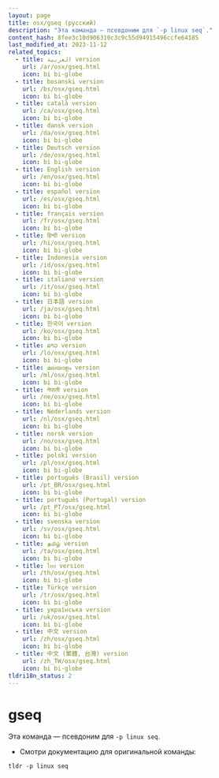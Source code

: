 ```yaml
---
layout: page
title: osx/gseq (русский)
description: "Эта команда — псевдоним для `-p linux seq`."
content_hash: 8fee3c10d906310c3c9c55d94915496ccfe64185
last_modified_at: 2023-11-12
related_topics:
  - title: العربية version
    url: /ar/osx/gseq.html
    icon: bi bi-globe
  - title: bosanski version
    url: /bs/osx/gseq.html
    icon: bi bi-globe
  - title: català version
    url: /ca/osx/gseq.html
    icon: bi bi-globe
  - title: dansk version
    url: /da/osx/gseq.html
    icon: bi bi-globe
  - title: Deutsch version
    url: /de/osx/gseq.html
    icon: bi bi-globe
  - title: English version
    url: /en/osx/gseq.html
    icon: bi bi-globe
  - title: español version
    url: /es/osx/gseq.html
    icon: bi bi-globe
  - title: français version
    url: /fr/osx/gseq.html
    icon: bi bi-globe
  - title: हिन्दी version
    url: /hi/osx/gseq.html
    icon: bi bi-globe
  - title: Indonesia version
    url: /id/osx/gseq.html
    icon: bi bi-globe
  - title: italiano version
    url: /it/osx/gseq.html
    icon: bi bi-globe
  - title: 日本語 version
    url: /ja/osx/gseq.html
    icon: bi bi-globe
  - title: 한국어 version
    url: /ko/osx/gseq.html
    icon: bi bi-globe
  - title: ລາວ version
    url: /lo/osx/gseq.html
    icon: bi bi-globe
  - title: മലയാളം version
    url: /ml/osx/gseq.html
    icon: bi bi-globe
  - title: नेपाली version
    url: /ne/osx/gseq.html
    icon: bi bi-globe
  - title: Nederlands version
    url: /nl/osx/gseq.html
    icon: bi bi-globe
  - title: norsk version
    url: /no/osx/gseq.html
    icon: bi bi-globe
  - title: polski version
    url: /pl/osx/gseq.html
    icon: bi bi-globe
  - title: português (Brasil) version
    url: /pt_BR/osx/gseq.html
    icon: bi bi-globe
  - title: português (Portugal) version
    url: /pt_PT/osx/gseq.html
    icon: bi bi-globe
  - title: svenska version
    url: /sv/osx/gseq.html
    icon: bi bi-globe
  - title: தமிழ் version
    url: /ta/osx/gseq.html
    icon: bi bi-globe
  - title: ไทย version
    url: /th/osx/gseq.html
    icon: bi bi-globe
  - title: Türkçe version
    url: /tr/osx/gseq.html
    icon: bi bi-globe
  - title: українська version
    url: /uk/osx/gseq.html
    icon: bi bi-globe
  - title: 中文 version
    url: /zh/osx/gseq.html
    icon: bi bi-globe
  - title: 中文 (繁體, 台灣) version
    url: /zh_TW/osx/gseq.html
    icon: bi bi-globe
tldri18n_status: 2
---
```

# gseq

Эта команда — псевдоним для `-p linux seq`.

- Смотри документацию для оригинальной команды:

`tldr -p linux seq`
